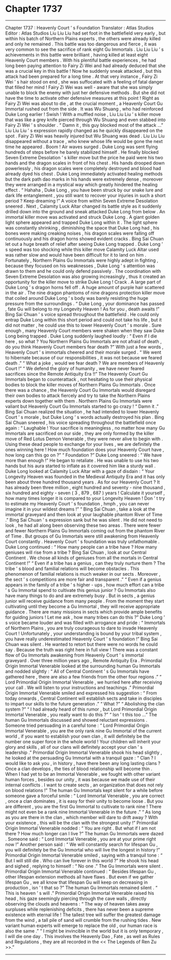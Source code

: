
# Chapter 1737


---

Chapter 1737 : Heavenly Court ’ s Foundation
Translator :
Atlas Studios
Editor :
Atlas Studios
Liu Liu Liu had set foot in the battlefield very early , but within his batch of Northern Plains experts , the others were already killed and only he remained .
This battle was too dangerous and fierce , it was very common to see the sacrifice of rank eight Gu Immortals .
Liu Liu Liu ’ s achievements in this battle were brilliant , having killed at least eight Heavenly Court members . With his plentiful battle experiences , he had long been paying attention to Fairy Zi Wei and had already deduced that she was a crucial key in this battle !
Now he suddenly sneak attacked , but this attack had been prepared for a long time .
At that very instance , Fairy Zi Wei ’ s hair stood on end , she was suffocated with a feeling of fatal danger that filled her mind !
Fairy Zi Wei was well - aware that she was simply unable to block the enemy with just her defensive methods . But she did not have the time to activate other defensive measures at this point !
Right as Fairy Zi Wei was about to die , at the crucial moment , a Heavenly Court Gu Immortal rushed out from the side .
It was Wu Shuang , who had reinforced Duke Long earlier !
Swish !
With a muffled noise , Liu Liu Liu ’ s killer move that was like a grey knife pierced through Wu Shuang and even stabbed into Fairy Zi Wei ’ s shoulder .
“ Damn it , this guy blocked most of the attack …” Liu Liu Liu ’ s expression rapidly changed as he quickly disappeared on the spot .
Fairy Zi Wei was heavily injured but Wu Shuang was dead .
Liu Liu Liu disappeared without a trace , who knew whose life would be gone the next time he appeared .
Boom !
Air waves surged .
Duke Long was sent flying hundreds of steps before he barely stabilized himself .
He finally blocked Seven Extreme Desolation ’ s killer move but the price he paid were his two hands and the dragon scales in front of his chest .
His hands drooped down powerlessly , his dragon scales were completely destroyed and blood had already dyed his chest .
Duke Long immediately activated healing methods but the dark path dao marks in his hands were extremely dense , moreover they were arranged in a mystical way which greatly hindered the healing effect .
“ Hahaha , Duke Long , you have been struck by our snake lure and dark life entanglement , you still want to recover your injuries in such a short period ? Keep dreaming !” A voice from within Seven Extreme Desolation sneered .
Next , Calamity Luck Altar changed its battle style as it suddenly drilled down into the ground and sneak attacked Duke Long from below .
An immortal killer move was activated and struck Duke Long .
A giant golden light sphere appeared and trapped Duke Long within it .
The light sphere was constantly shrinking , diminishing the space that Duke Long had , his bones were making creaking noises , his dragon scales were falling off continuously and his dragon horns showed evident cracks .
Bing Sai Chuan let out a huge breath of relief after seeing Duke Long trapped .
Duke Long ’ s speed was too shocking while this killer move Calamity Luck Altar used was rather slow and would have been difficult for it to land on him .
Fortunately , Northern Plains Gu Immortals were highly adept in fighting , because they focused on his weaknesses , Duke Long ’ s attention was drawn to them and he could only defend passively . The coordination with Seven Extreme Desolation was also growing increasingly , thus it created an opportunity for the killer move to strike Duke Long !
Crack .
A large part of Duke Long ’ s dragon horns fell off .
A huge amount of purple hair scattered in the air .
The nine dragon phantoms of nine dragons protection killer move that coiled around Duke Long ’ s body was barely resisting the huge pressure from the surroundings .
“ Duke Long , your dominance has passed , fate Gu will belong to my Longevity Heaven ! As for you , death awaits !” Bing Sai Chuan ’ s voice spread throughout the battlefield . He could only entrap Duke Long within this short period and could not take his life , but it did not matter , he could use this to lower Heavenly Court ’ s morale .
Sure enough , many Heavenly Court members were shaken when they saw Duke Long being trapped .
Duke Long suddenly laughed loudly : “ Even if I die here , so what ? You Northern Plains Gu Immortals are not afraid of death , do you think Heavenly Court members fear death ?”
With just a few words , Heavenly Court ’ s immortals cheered and their morale surged .
“ We went to hibernate because of our responsibilities , it was not because we feared death .”
“ What a joke , would we fear death ? We are members of Heavenly Court !”
“ We defend the glory of humanity , we have never feared sacrifices since the Remote Antiquity Era !!”
The Heavenly Court Gu Immortals began to counterattack , not hesitating to use their physical bodies to block the killer moves of Northern Plains Gu Immortals . Once there was a chance , the Heavenly Court Gu Immortals would disregard their own bodies to attack fiercely and try to take the Northern Plains experts down together with them .
Northern Plains Gu Immortals were valiant but Heavenly Court Gu Immortals started to go crazy !
“ Damn it .” Bing Sai Chuan realized the situation , he had intended to lower Heavenly Court ’ s morale , but Duke Long ’ s words actually destroyed his plan .
Bing Sai Chuan sneered , his voice spreading throughout the battlefield once again : “ Laughable ! Your sacrifice is meaningless , no matter how many Gu Immortals are sacrificed on our side , they are only formed by the killer move of Red Lotus Demon Venerable , they were never alive to begin with . Using these dead people to exchange for your lives , we are definitely the ones winning here ! How much foundation does your Heavenly Court have , how long can this go on ?”
“ Foundation ?” Duke Long sneered : “ We have more than enough !”
He began to retaliate .
He was unable to use his two hands but his aura started to inflate as it covered him like a sturdy wall .
Duke Long looked at Calamity Luck Altar with a gaze of disdain : “ Your Longevity Heaven was founded in the Medieval Antiquity Era and it has only been about three hundred thousand years . As for our Heavenly Court ? It has already been three million , eight hundred and seventy - nine thousand , six hundred and eighty - seven ( 3 , 879 , 687 ) years ! Calculate it yourself , how many times longer it is compared to your Longevity Heaven ! Don ’ t try to estimate my Heavenly Court ’ s foundation , hmph , you can never imagine it in your wildest dreams !”
“ Bing Sai Chuan , take a look at the immortal graveyard and then look at your laughable phantom River of Time .”
Bing Sai Chuan ’ s expression sank but he was silent .
He did not need to look , he had all along been observing these two areas .
There were fewer and fewer Northern Plains Gu Immortals coming out from the phantom River of Time . But groups of Gu Immortals were still awakening from Heavenly Court constantly .
Heavenly Court ’ s foundation was truly unfathomable .
Duke Long continued : “ How many people can a tribe have ? How many geniuses will rise from a tribe ? Bing Sai Chuan , look at our Central Continent . We chose all kinds of geniuses from all the mortals in Central Continent !”
“ Even if a tribe has a genius , can they truly nurture them ? The tribe ’ s blood and familial relations will become obstacles . This phenomenon of familial relations is much weaker in our sects . Moreover , the sect ’ s competitions are more fair and transparent .”
“ Even if a genius appears in the family of a tribe ’ s higher - ups , how much effort can a tribe ’ s Gu Immortal spend to cultivate this genius junior ? Gu Immortals also have many things to do and are extremely busy . But in sects , a genius junior will receive guidance from many people . From the moment they start cultivating until they become a Gu Immortal , they will receive appropriate guidance . There are many missions in sects which provide ample benefits for guiding juniors ! Let me ask , how many tribes can do this ?”
Duke Long ’ s voice became louder and was filled with arrogance and pride : “ Immortals of Northern Plains , you are truly courageous to dare to invade Heavenly Court ! Unfortunately , your understanding is bound by your tribal system , you have really underestimated Heavenly Court ’ s foundation !”
Bing Sai Chuan was silent .
He wanted to retort but there were no words he could say .
Because the truth was right here in full view !
There was a constant flow of Gu Immortals awakening from Heavenly Court ’ s immortal graveyard .
Over three million years ago , Remote Antiquity Era .
Primordial Origin Immortal Venerable looked at the surrounding human Gu Immortals and nodded slightly : “ All of Central Continent ’ s Gu Immortals have gathered here , there are also a few friends from the other four regions .”
“ Lord Primordial Origin Immortal Venerable , we hurried here after receiving your call . We will listen to your instructions and teachings .”
Primordial Origin Immortal Venerable smiled and expressed his suggestion : “ From today onwards , Central Continent will establish sects and take in disciples to impart our skills to the future generation .”
“ What ?”
“ Abolishing the clan system ?”
“ I had already heard of this rumor , but Lord Primordial Origin Immortal Venerable , you really want to do this ?”
“ Isn ’ t this too …”
The human Gu Immortals discussed and showed reluctant expressions .
Someone tried persuading in a careful tone : “ Lord Primordial Origin Immortal Venerable , you are the only rank nine Gu Immortal of the current world , if you want to establish your own clan , it will definitely be the number one super force in the whole world ! Your children will inherit your glory and skills , all of our clans will definitely accept your clan ’ s leadership .”
Primordial Origin Immortal Venerable shook his head slightly , he looked at the persuading Gu Immortal with a tranquil gaze : “ Clan ? I would like to ask you , in history , have there been any long lasting clans ? Once a clan develops , the ties of blood relationship will become thin . When I had yet to be an Immortal Venerable , we fought with other variant human forces , besides our unity , it was because we made use of their internal conflicts . I want to create sects , an organization that does not rely on blood relations !”
The human Gu Immortals kept silent for a while before someone gave a forceful smile : “ Lord Immortal Venerable , you are correct , once a clan dominates , it is easy for their unity to become loose . But you are different , you are the first Gu Immortal to cultivate to rank nine ! There might not even be a rank nine Immortal Venerable in the future .”
“ As long as you are there in the clan , which member will dare to drift away ? With your existence , this will be the clan with the strongest unity !”
Primordial Origin Immortal Venerable nodded : “ You are right . But what if I am not there ? How much longer can I live ?”
The human Gu Immortals were dazed .
Someone said : “ Lord Immortal Venerable , you are at your prime right now !”
Another person said : “ We will constantly search for lifespan Gu , you will definitely be the Gu Immortal who will live the longest in history !”
Primordial Origin Immortal Venerable smiled , saying with a tranquil tone : “ But I will still die . Who can live forever in this world ?”
He shook his head and sighed , replying to himself : “ No one .”
The Gu Immortals were silent .
Primordial Origin Immortal Venerable continued : “ Besides lifespan Gu , other lifespan extension methods all have flaws . But even if we gather lifespan Gu , we all know that lifespan Gu will keep on decreasing in production , isn ’ t that so ?”
The human Gu Immortals remained silent .
“ This is heaven ’ s will .” Primordial Origin Immortal Venerable raised his head , his gaze seemingly piercing through the cave walls , directly observing the clouds and heavens : “ The way of heaven takes away surpluses while replenishing deficits , there has never been a supreme existence with eternal life ! The tallest tree will suffer the greatest damage from the wind , a tall pile of sand will crumble from the rushing tides . New variant human experts will emerge to replace the old , our human race is also the same .”
“ I might be invincible in the world but it is only temporary , I will die one day . This involves the Heavenly Dao , Fate , as well as Rules and Regulations , they are all recorded in the << The Legends of Ren Zu >>.”

---

